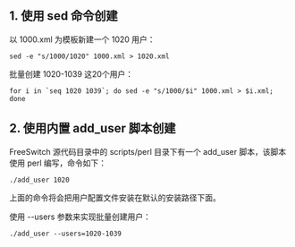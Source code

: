 ## 1. 使用 sed 命令创建

以 1000.xml 为模板新建一个 1020 用户：

```
sed -e "s/1000/1020" 1000.xml > 1020.xml
```

批量创建 1020-1039 这20个用户：

```
for i in `seq 1020 1039`; do sed -e "s/1000/$i" 1000.xml > $i.xml; done
```

## 2. 使用内置 add_user 脚本创建

FreeSwitch 源代码目录中的 scripts/perl 目录下有一个 add_user 脚本，该脚本使用 perl 编写，命令如下：

```
./add_user 1020
```

上面的命令将会把用户配置文件安装在默认的安装路径下面。

使用 --users 参数来实现批量创建用户：

```
./add_user --users=1020-1039
```

